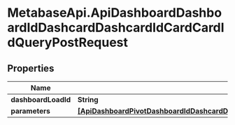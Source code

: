 # MetabaseApi.ApiDashboardDashboardIdDashcardDashcardIdCardCardIdQueryPostRequest

## Properties

Name | Type | Description | Notes
------------ | ------------- | ------------- | -------------
**dashboardLoadId** | **String** |  | [optional] 
**parameters** | [**[ApiDashboardPivotDashboardIdDashcardDashcardIdCardCardIdQueryPostRequestParametersInner]**](ApiDashboardPivotDashboardIdDashcardDashcardIdCardCardIdQueryPostRequestParametersInner.md) |  | [optional] 


